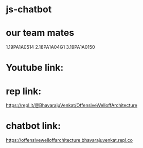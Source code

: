 # js-chatbot  

# our team mates 
1.19PA1A0514 
2.18PA1A04G1 
3.19PA1A0150 

# Youtube link: 


# rep link:  

https://repl.it/@BhavarajuVenkat/OffensiveWelloffArchitecture

# chatbot link: 
https://offensivewelloffarchitecture.bhavarajuvenkat.repl.co
